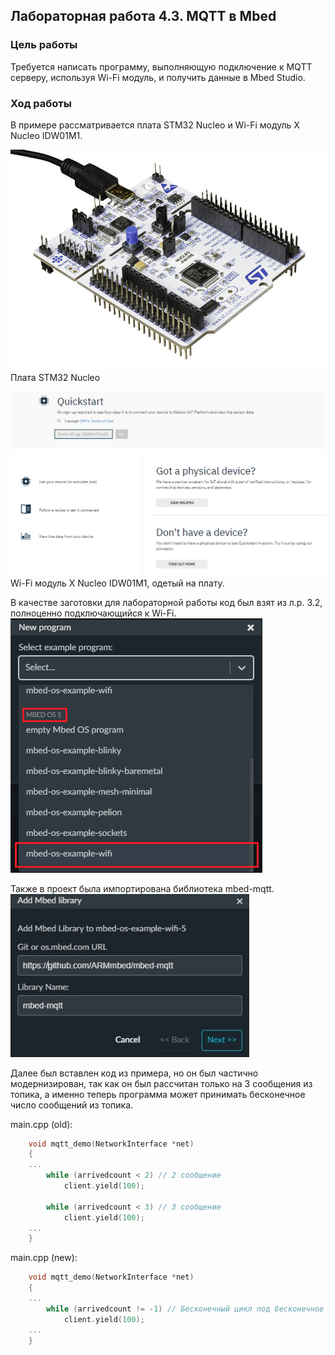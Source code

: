 ## Лабораторная работа 4.3. MQTT в Mbed
### Цель работы
Требуется написать программу, выполняющую подключение к MQTT серверу, используя Wi-Fi модуль, и получить данные в Mbed Studio.

### Ход работы
В примере рассматривается плата STM32 Nucleo и Wi-Fi модуль X Nucleo IDW01M1.

![](img/1.jpg)
Плата STM32 Nucleo

![](img/2.png)
Wi-Fi модуль X Nucleo IDW01M1, одетый на плату.

В качестве заготовки для лабораторной работы код был взят из л.р. 3.2, полноценно подключающийся к Wi-Fi.
![](img/3.PNG)

Также в проект была импортирована библиотека mbed-mqtt.
![](img/4.jpg)

Далее был вставлен код из примера, но он был частично модернизирован, так как он был рассчитан только на 3 сообщения из топика, а именно теперь программа может принимать бесконечное число сообщений из топика.

main.cpp (old):
```C++
    void mqtt_demo(NetworkInterface *net)
    {
    ...
        while (arrivedcount < 2) // 2 сообщение
            client.yield(100);
     
        while (arrivedcount < 3) // 3 сообщение
            client.yield(100);
    ...
    }
```

main.cpp (new):
```C++
    void mqtt_demo(NetworkInterface *net)
    {
    ...
        while (arrivedcount != -1) // Бесконечный цикл под бесконечное количество сообщений
            client.yield(100);
    ...
    }
```
